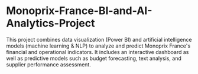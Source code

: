 # Monoprix-France-BI-and-AI-Analytics-Project
This project combines data visualization (Power BI) and artificial intelligence models (machine learning &amp; NLP) to analyze and predict Monoprix France's financial and operational indicators. It includes an interactive dashboard as well as predictive models such as budget forecasting, text analysis, and supplier performance assessment.
